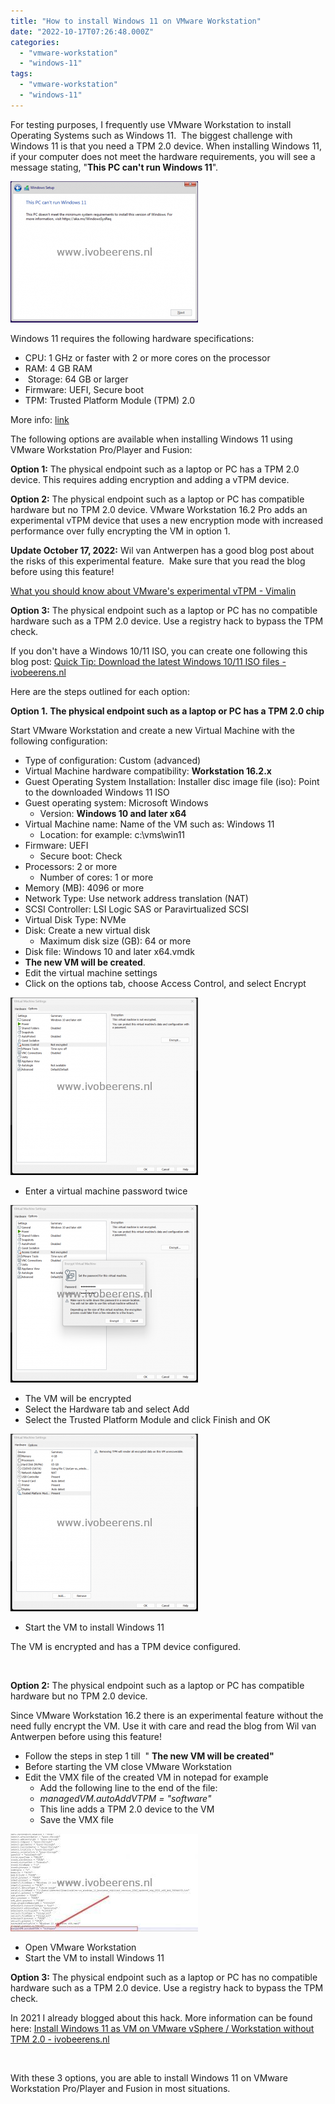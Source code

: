 ```yaml
---
title: "How to install Windows 11 on VMware Workstation"
date: "2022-10-17T07:26:48.000Z"
categories: 
  - "vmware-workstation"
  - "windows-11"
tags: 
  - "vmware-workstation"
  - "windows-11"
---
```


For testing purposes, I frequently use VMware Workstation to install Operating Systems such as Windows 11.  The biggest challenge with Windows 11 is that you need a TPM 2.0 device. When installing Windows 11, if your computer does not meet the hardware requirements, you will see a message stating, "**This PC can't run Windows 11**".

[![](images/3-300x226.png)](https://www.ivobeerens.nl/wp-content/uploads/2022/10/3.png)

Windows 11 requires the following hardware specifications:

- CPU: 1 GHz or faster with 2 or more cores on the processor
- RAM: 4 GB RAM
-  Storage: 64 GB or larger
- Firmware: UEFI, Secure boot
- TPM: Trusted Platform Module (TPM) 2.0

More info: [link](https://www.microsoft.com/en-in/windows/windows-11-specifications?r=1)

The following options are available when installing Windows 11 using VMware Workstation Pro/Player and Fusion:

**Option 1:** The physical endpoint such as a laptop or PC has a TPM 2.0 device. This requires adding encryption and adding a vTPM device.

**Option 2:** The physical endpoint such as a laptop or PC has compatible hardware but no TPM 2.0 device. VMware Workstation 16.2 Pro adds an experimental vTPM device that uses a new encryption mode with increased performance over fully encrypting the VM in option 1.

**Update October 17, 2022:** Wil van Antwerpen has a good blog post about the risks of this experimental feature.  Make sure that you read the blog before using this feature!

[What you should know about VMware's experimental vTPM - Vimalin](https://www.vimalin.com/blog/what-you-should-know-about-vmwares-experimental-vtpm/)

**Option 3:** The physical endpoint such as a laptop or PC has no compatible hardware such as a TPM 2.0 device. Use a registry hack to bypass the TPM check.

If you don't have a Windows 10/11 ISO, you can create one following this blog post: [Quick Tip: Download the latest Windows 10/11 ISO files - ivobeerens.nl](https://www.ivobeerens.nl/2021/05/19/quick-tip-download-the-latest-windows-10-iso-file/)

Here are the steps outlined for each option:

**Option 1. The physical endpoint such as a laptop or PC has a TPM 2.0 chip**

Start VMware Workstation and create a new Virtual Machine with the following configuration:

- Type of configuration: Custom (advanced)
- Virtual Machine hardware compatibility: **Workstation 16.2.x**
- Guest Operating System Installation: Installer disc image file (iso): Point to the downloaded Windows 11 ISO
- Guest operating system: Microsoft Windows
    - Version: **Windows 10 and later x64**
- Virtual Machine name: Name of the VM such as: Windows 11
    - Location: for example: c:\\vms\\win11
- Firmware: UEFI
    - Secure boot: Check
- Processors: 2 or more
    - Number of cores: 1 or more
- Memory (MB): 4096 or more
- Network Type: Use network address translation (NAT)
- SCSI Controller: LSI Logic SAS or Paravirtualized SCSI
- Virtual Disk Type: NVMe
- Disk: Create a new virtual disk
    - Maximum disk size (GB): 64 or more
- Disk file: Windows 10 and later x64.vmdk
- **The new VM will be created**.
- Edit the virtual machine settings
- Click on the options tab, choose Access Control, and select Encrypt

[![](images/1-2-300x284.png)](https://www.ivobeerens.nl/wp-content/uploads/2022/10/1-2.png)

- Enter a virtual machine password twice

[![](images/2-2-300x284.png)](https://www.ivobeerens.nl/wp-content/uploads/2022/10/2-2.png)

- The VM will be encrypted
- Select the Hardware tab and select Add
- Select the Trusted Platform Module and click Finish and OK

[![](images/3-1-300x284.png)](https://www.ivobeerens.nl/wp-content/uploads/2022/10/3-1.png)

- Start the VM to install Windows 11

The VM is encrypted and has a TPM device configured.

 

**Option 2:** The physical endpoint such as a laptop or PC has compatible hardware but no TPM 2.0 device.

Since VMware Workstation 16.2 there is an experimental feature without the need fully encrypt the VM. Use it with care and read the blog from Wil van Antwerpen before using this feature!

- Follow the steps in step 1 till  " **The new VM will be created"**
- Before starting the VM close VMware Workstation
- Edit the VMX file of the created VM in notepad for example
    - Add the following line to the end of the file:
    - _managedVM.autoAddVTPM = "software"_
    - This line adds a TPM 2.0 device to the VM
    - Save the VMX file

[![](images/2-1-300x156.jpg)](https://www.ivobeerens.nl/wp-content/uploads/2022/10/2-1.jpg)

- Open VMware Workstation
- Start the VM to install Windows 11

**Option 3:** The physical endpoint such as a laptop or PC has no compatible hardware such as a TPM 2.0 device. Use a registry hack to bypass the TPM check.

In 2021 I already blogged about this hack. More information can be found here: [Install Windows 11 as VM on VMware vSphere / Workstation without TPM 2.0 - ivobeerens.nl](https://www.ivobeerens.nl/2021/10/06/install-windows-11-as-vm-in-vmware-vsphere-workstation-without-tpm-2-0/)

 

With these 3 options, you are able to install Windows 11 on VMware Workstation Pro/Player and Fusion in most situations.
